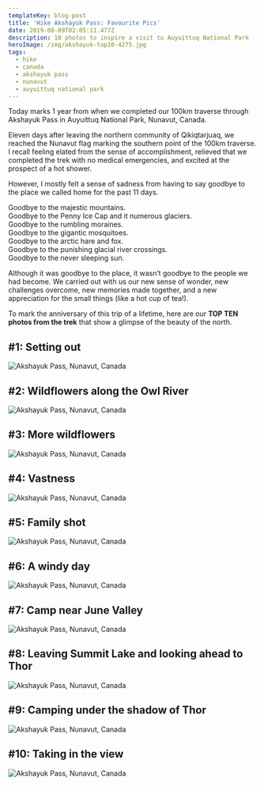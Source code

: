 ```yaml
---
templateKey: blog-post
title: 'Hike Akshayuk Pass: Favourite Pics'
date: 2019-08-09T02:05:11.477Z
description: 10 photos to inspire a visit to Auyuittuq National Park
heroImage: /img/akshayuk-top10-4275.jpg
tags:
  - hike
  - canada
  - akshayuk pass
  - nunavut
  - auyuittuq national park
---
```

Today marks 1 year from when we completed our 100km traverse through Akshayuk Pass in Auyuittuq National Park, Nunavut, Canada. 

Eleven days after leaving the northern community of Qikiqtarjuaq, we reached the Nunavut flag marking the southern point of the 100km traverse. I recall feeling elated from the sense of accomplishment, relieved that we completed the trek with no medical emergencies, and excited at the prospect of a hot shower. 

However, I mostly felt a sense of sadness from having to say goodbye to the place we called home for the past 11 days.

Goodbye to the majestic mountains.\
Goodbye to the Penny Ice Cap and it numerous glaciers.\
Goodbye to the rumbling moraines.\
Goodbye to the gigantic mosquitoes.\
Goodbye to the arctic hare and fox.\
Goodbye to the punishing glacial river crossings. \
Goodbye to the never sleeping sun.

Although it was goodbye to the place, it wasn’t goodbye to the people we had become. We carried out with us our new sense of wonder, new challenges overcome, new memories made together, and a new appreciation for the small things (like a hot cup of tea!). 

To mark the anniversary of this trip of a lifetime, here are our **TOP TEN photos from the trek** that show a glimpse of the beauty of the north. 

## \#1: Setting out

![Akshayuk Pass, Nunavut, Canada](/img/akshayuk-top10-4137.jpg "Akshayuk Pass, Nunavut, Canada")

## \#2: Wildflowers along the Owl River

![Akshayuk Pass, Nunavut, Canada](/img/akshayuk-top10-2193.jpg "Akshayuk Pass, Nunavut, Canada")

## \#3: More wildflowers

![Akshayuk Pass, Nunavut, Canada](/img/akshayuk-top10-1871.jpg "Akshayuk Pass, Nunavut, Canada")

## \#4: Vastness

![Akshayuk Pass, Nunavut, Canada](/img/akshayuk-top10-1857.jpg "Akshayuk Pass, Nunavut, Canada")

## \#5: Family shot

![Akshayuk Pass, Nunavut, Canada](/img/akshayuk-top10-1893.jpg "Akshayuk Pass, Nunavut, Canada")

## \#6: A windy day

![Akshayuk Pass, Nunavut, Canada](/img/akshayuk-top10-1951.jpg "Akshayuk Pass, Nunavut, Canada")

## \#7: Camp near June Valley

![Akshayuk Pass, Nunavut, Canada](/img/akshayuk-top10-4238.jpg "Akshayuk Pass, Nunavut, Canada")

## \#8: Leaving Summit Lake and looking ahead to Thor

![Akshayuk Pass, Nunavut, Canada](/img/akshayuk-top10-4275.jpg "Akshayuk Pass, Nunavut, Canada")

## \#9: Camping under the shadow of Thor

![Akshayuk Pass, Nunavut, Canada](/img/akshayuk-top10-4344.jpg "Akshayuk Pass, Nunavut, Canada")

## \#10: Taking in the view

![Akshayuk Pass, Nunavut, Canada](/img/akshayuk-top10-2138.jpg "Akshayuk Pass, Nunavut, Canada")
